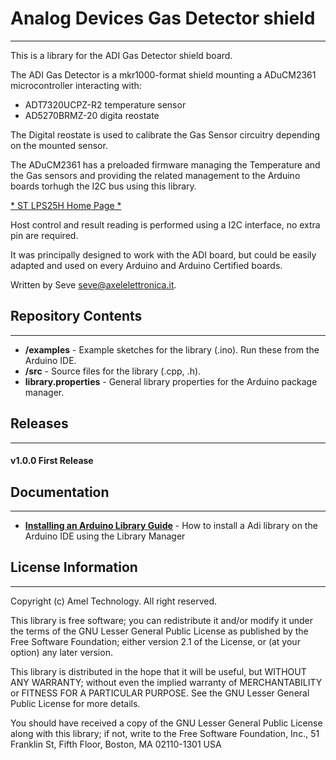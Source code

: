# Analog Devices Gas Detector shield 
----

This is a library for the ADI Gas Detector shield board.

The ADI Gas Detector is a mkr1000-format shield mounting a ADuCM2361 microcontroller interacting with:

- ADT7320UCPZ-R2 temperature sensor
- AD5270BRMZ-20 digita reostate

The Digital reostate is used to calibrate the Gas Sensor circuitry depending on the mounted sensor.

The ADuCM2361 has a preloaded firmware managing the Temperature and the Gas sensors and providing the
related management to the Arduino boards torhugh the I2C bus using this library.
 

[* ST LPS25H Home Page *](http://www.stmicroelectronics.com.cn/web/catalog/sense_power/FM89/SC1316/PF255230)

Host control and result reading is performed using a I2C interface, no extra pin are required.

It was principally designed to work with the ADI board, but could
be easily adapted and used on every Arduino and Arduino Certified boards.

Written by Seve <seve@axelelettronica.it>.

## Repository Contents
-------------------
* **/examples** - Example sketches for the library (.ino). Run these from the Arduino IDE. 
* **/src** - Source files for the library (.cpp, .h).
* **library.properties** - General library properties for the Arduino package manager.

## Releases
---
#### v1.0.0 First Release

## Documentation
--------------

* **[Installing an Arduino Library Guide](http://www.arduino.cc/en/Guide/Libraries#toc3)** - How to install a Adi library on the Arduino IDE using the Library Manager


## License Information
-------------------

Copyright (c) Amel Technology. All right reserved.

This library is free software; you can redistribute it and/or
modify it under the terms of the GNU Lesser General Public
License as published by the Free Software Foundation; either
version 2.1 of the License, or (at your option) any later version.

This library is distributed in the hope that it will be useful,
but WITHOUT ANY WARRANTY; without even the implied warranty of
MERCHANTABILITY or FITNESS FOR A PARTICULAR PURPOSE. See the GNU
Lesser General Public License for more details.

You should have received a copy of the GNU Lesser General Public
License along with this library; if not, write to the Free Software
Foundation, Inc., 51 Franklin St, Fifth Floor, Boston, MA 02110-1301 USA

